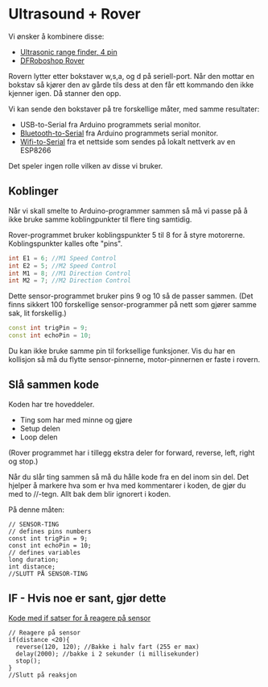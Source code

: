 # Ultrasound + Rover

Vi ønsker å kombinere disse:

* [Ultrasonic range finder, 4 pin](https://howtomechatronics.com/tutorials/arduino/ultrasonic-sensor-hc-sr04/)
* [DFRoboshop Rover](https://github.com/KubenKoder/Arduino/blob/master/Egna%20exempel/Rover/readme.md)

Rovern lytter etter bokstaver w,s,a, og d på seriell-port. Når den mottar en bokstav så kjører den av gårde tils dess at den får ett kommando den ikke kjenner igen. Då stanner den opp.

Vi kan sende den bokstaver på tre forskellige måter, med samme resultater:
* USB-to-Serial fra Arduino programmets serial monitor.
* [Bluetooth-to-Serial](https://github.com/KubenKoder/Arduino/blob/master/Egna%20exempel/Rover/readme.md#bluetooth) fra Arduino programmets serial monitor.
* [Wifi-to-Serial](https://github.com/KubenKoder/Arduino/blob/master/Egna%20exempel/Rover/readme.md#wifi-control-using-esp8266-onboard-web-server---now-working) fra et nettside som sendes på lokalt nettverk av en ESP8266

Det speler ingen rolle vilken av disse vi bruker.

## Koblinger

Når vi skall smelte to Arduino-programmer sammen så må vi passe på å ikke bruke samme koblingpunkter til flere ting samtidig. 

Rover-programmet bruker koblingspunkter 5 til 8 for å styre motorerne. Koblingspunkter kalles ofte "pins".

```cpp
int E1 = 6; //M1 Speed Control
int E2 = 5; //M2 Speed Control
int M1 = 8; //M1 Direction Control
int M2 = 7; //M2 Direction Control
```

Dette sensor-programmet bruker pins 9 og 10 så de passer sammen. (Det finns sikkert 100 forskellige sensor-programmer på nett som gjører samme sak, lit forskellig.)

```cpp
const int trigPin = 9;
const int echoPin = 10;
```

Du kan ikke bruke samme pin til forksellige funksjoner. Vis du har en kollisjon så må du flytte sensor-pinnerne, motor-pinnernen er faste i rovern. 

## Slå sammen kode

Koden har tre hoveddeler. 

* Ting som har med minne og gjøre
* Setup delen
* Loop delen

(Rover programmet har i tillegg ekstra deler for forward, reverse, left, right og stop.)

Når du slår ting sammen så må du hålle kode fra en del inom sin del. Det hjelper å markere hva som er hva med kommentarer i koden, de gjør du med to //-tegn. Allt bak dem blir ignorert i koden.

På denne måten:

```
// SENSOR-TING
// defines pins numbers
const int trigPin = 9;
const int echoPin = 10;
// defines variables
long duration;
int distance;
//SLUTT PÅ SENSOR-TING
```

## IF - Hvis noe er sant, gjør dette

[Kode med if satser for å reagere på sensor](ultrasound_rover/ultrasound_rover.ino)

```
// Reagere på sensor
if(distance <20){
  reverse(120, 120); //Bakke i halv fart (255 er max)
  delay(2000); //bakke i 2 sekunder (i millisekunder)
  stop();
}
//Slutt på reaksjon
```
